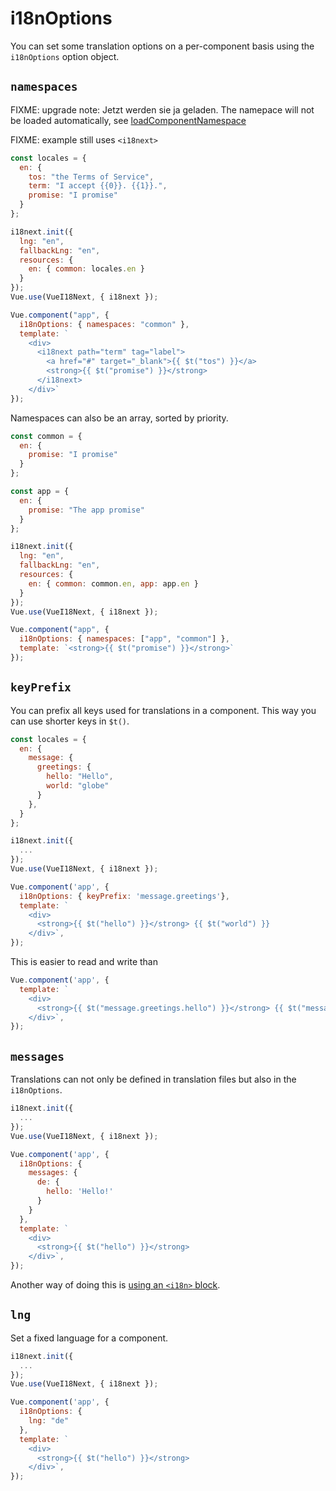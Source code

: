 # i18nOptions

You can set some translation options on a per-component basis using the `i18nOptions` option object.

## `namespaces`

FIXME: upgrade note: Jetzt werden sie ja geladen.
The namepace will not be loaded automatically, see [loadComponentNamespace](/guide/started.html#init)

FIXME: example still uses `<i18next>`

```javascript
const locales = {
  en: {
    tos: "the Terms of Service",
    term: "I accept {{0}}. {{1}}.",
    promise: "I promise"
  }
};

i18next.init({
  lng: "en",
  fallbackLng: "en",
  resources: {
    en: { common: locales.en }
  }
});
Vue.use(VueI18Next, { i18next });

Vue.component("app", {
  i18nOptions: { namespaces: "common" },
  template: `
    <div>
      <i18next path="term" tag="label">
        <a href="#" target="_blank">{{ $t("tos") }}</a>
        <strong>{{ $t("promise") }}</strong>
      </i18next>
    </div>`
});
```

Namespaces can also be an array, sorted by priority.

```javascript
const common = {
  en: {
    promise: "I promise"
  }
};

const app = {
  en: {
    promise: "The app promise"
  }
};

i18next.init({
  lng: "en",
  fallbackLng: "en",
  resources: {
    en: { common: common.en, app: app.en }
  }
});
Vue.use(VueI18Next, { i18next });

Vue.component("app", {
  i18nOptions: { namespaces: ["app", "common"] },
  template: `<strong>{{ $t("promise") }}</strong>`
});
```

## `keyPrefix`

You can prefix all keys used for translations in a component. This way you can use shorter keys in `$t()`.

```javascript
const locales = {
  en: {
    message: {
      greetings: {
        hello: "Hello",
        world: "globe"
      }
    },
  }
};

i18next.init({
  ...
});
Vue.use(VueI18Next, { i18next });

Vue.component('app', {
  i18nOptions: { keyPrefix: 'message.greetings'},
  template: `
    <div>
      <strong>{{ $t("hello") }}</strong> {{ $t("world") }}
    </div>`,
});
```

This is easier to read and write than 
```js
Vue.component('app', {
  template: `
    <div>
      <strong>{{ $t("message.greetings.hello") }}</strong> {{ $t("message.greetings.world") }}
    </div>`,
});
```

## `messages`

Translations can not only be defined in translation files but also in the `i18nOptions`.

```javascript
i18next.init({
  ...
});
Vue.use(VueI18Next, { i18next });

Vue.component('app', {
  i18nOptions: {
    messages: {
      de: {
        hello: 'Hello!'
      }
    }
  },
  template: `
    <div>
      <strong>{{ $t("hello") }}</strong>
    </div>`,
});
```

Another way of doing this is [using an `<i18n>` block](./single-file-component.md).

## `lng`

Set a fixed language for a component.

```javascript
i18next.init({
  ...
});
Vue.use(VueI18Next, { i18next });

Vue.component('app', {
  i18nOptions: {
    lng: "de"
  },
  template: `
    <div>
      <strong>{{ $t("hello") }}</strong>
    </div>`,
});
```
